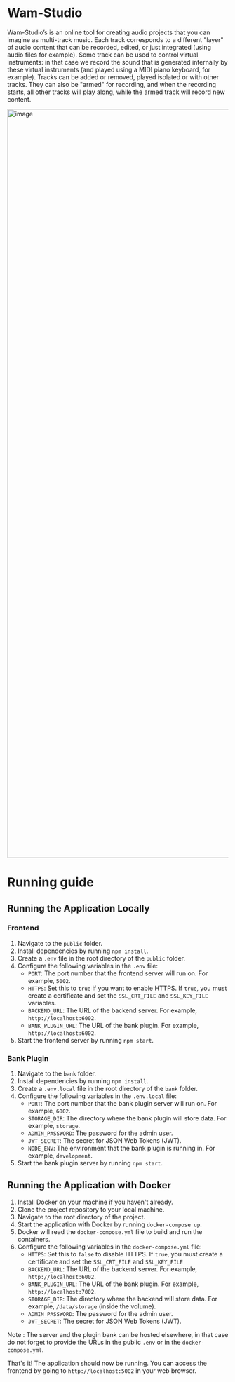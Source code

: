 # Wam-Studio

Wam-Studio’s is an online tool for creating audio projects that you can imagine as multi-track music. Each track corresponds to a different "layer" of audio content that can be recorded, edited, or just integrated (using audio files for example). Some track can be used to control virtual instruments: in that case we record the sound that is generated internally by these virtual instruments (and played using a MIDI piano keyboard, for example). Tracks can be added or removed, played isolated or with other tracks. They can also be "armed" for recording, and when the recording starts, all other tracks will play along, while the armed track will record new content.

<img width="1708" alt="image" src="https://user-images.githubusercontent.com/57185748/218046923-1718e2e2-d132-41d8-a585-fc393eee813c.png">

# Running guide

## Running the Application Locally

### Frontend
1. Navigate to the `public` folder.
2. Install dependencies by running `npm install`.
3. Create a `.env` file in the root directory of the `public` folder.
4. Configure the following variables in the `.env` file:
   - `PORT`: The port number that the frontend server will run on. For example, `5002`.
   - `HTTPS`: Set this to `true` if you want to enable HTTPS. If `true`, you must create a certificate and set the `SSL_CRT_FILE` and `SSL_KEY_FILE` variables.
   - `BACKEND_URL`: The URL of the backend server. For example, `http://localhost:6002`.
   - `BANK_PLUGIN_URL`: The URL of the bank plugin. For example, `http://localhost:6002`.
5. Start the frontend server by running `npm start`.

### Bank Plugin
1. Navigate to the `bank` folder.
2. Install dependencies by running `npm install`.
3. Create a `.env.local` file in the root directory of the `bank` folder.
4. Configure the following variables in the `.env.local` file:
   - `PORT`: The port number that the bank plugin server will run on. For example, `6002`.
   - `STORAGE_DIR`: The directory where the bank plugin will store data. For example, `storage`.
   - `ADMIN_PASSWORD`: The password for the admin user.
   - `JWT_SECRET`: The secret for JSON Web Tokens (JWT).
   - `NODE_ENV`: The environment that the bank plugin is running in. For example, `development`.
5. Start the bank plugin server by running `npm start`.

## Running the Application with Docker
1. Install Docker on your machine if you haven't already.
2. Clone the project repository to your local machine.
3. Navigate to the root directory of the project.
4. Start the application with Docker by running `docker-compose up`.
5. Docker will read the `docker-compose.yml` file to build and run the containers.
6. Configure the following variables in the `docker-compose.yml` file:
   - `HTTPS`: Set this to `false` to disable HTTPS. If `true`, you must create a certificate and set the `SSL_CRT_FILE` and `SSL_KEY_FILE`
   - `BACKEND_URL`: The URL of the backend server. For example, `http://localhost:6002`.
   - `BANK_PLUGIN_URL`: The URL of the bank plugin. For example, `http://localhost:7002`.
   - `STORAGE_DIR`: The directory where the backend will store data. For example, `/data/storage` (inside the volume).
   - `ADMIN_PASSWORD`: The password for the admin user.
   - `JWT_SECRET`: The secret for JSON Web Tokens (JWT).

Note : The server and the plugin bank can be hosted elsewhere, in that case do not forget to provide the URLs in the public `.env` or in the `docker-compose.yml`.

That's it! The application should now be running. You can access the frontend by going to `http://localhost:5002` in your web browser.

